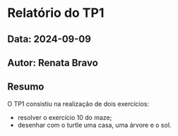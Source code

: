 # Relatório do TP1
## Data: 2024-09-09
## Autor: Renata Bravo

## Resumo

O TP1 consistiu na realização de dois exercícios:
 - resolver o exercício 10 do maze;
 - desenhar com o turtle uma casa, uma árvore e o sol.
